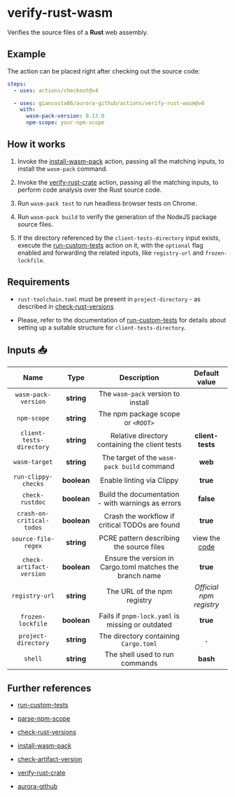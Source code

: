 # verify-rust-wasm

Verifies the source files of a **Rust** web assembly.

## Example

The action can be placed right after checking out the source code:

```yaml
steps:
  - uses: actions/checkout@v4

  - uses: giancosta86/aurora-github/actions/verify-rust-wasm@v6
    with:
      wasm-pack-version: 0.13.0
      npm-scope: your-npm-scope
```

## How it works

1. Invoke the [install-wasm-pack](../install-wasm-pack/README.md) action, passing all the matching inputs, to install the `wasm-pack` command.

1. Invoke the [verify-rust-crate](../verify-rust-crate/README.md) action, passing all the matching inputs, to perform code analysis over the Rust source code.

1. Run `wasm-pack test` to run headless browser tests on Chrome.

1. Run `wasm-pack build` to verify the generation of the NodeJS package source files.

1. If the directory referenced by the `client-tests-directory` input exists, execute the [run-custom-tests](../run-custom-tests/README.md) action on it, with the `optional` flag enabled and forwarding the related inputs, like `registry-url` and `frozen-lockfile`.

## Requirements

- `rust-toolchain.toml` must be present in `project-directory` - as described in [check-rust-versions](../check-rust-versions/README.md)

- Please, refer to the documentation of [run-custom-tests](../run-custom-tests/README.md) for details about setting up a suitable structure for `client-tests-directory`.

## Inputs 📥

|           Name            |    Type     |                       Description                        |         Default value         |
| :-----------------------: | :---------: | :------------------------------------------------------: | :---------------------------: |
|    `wasm-pack-version`    | **string**  |            The `wasm-pack` version to install            |                               |
|        `npm-scope`        | **string**  |            The npm package scope or `<ROOT>`             |                               |
| `client-tests-directory`  | **string**  |      Relative directory containing the client tests      |       **client-tests**        |
|       `wasm-target`       | **string**  |       The target of the `wasm-pack build` command        |            **web**            |
|    `run-clippy-checks`    | **boolean** |                Enable linting via Clippy                 |           **true**            |
|      `check-rustdoc`      | **boolean** |    Build the documentation - with warnings as errors     |           **false**           |
| `crash-on-critical-todos` | **boolean** |      Crash the workflow if critical TODOs are found      |           **true**            |
|    `source-file-regex`    | **string**  |         PCRE pattern describing the source files         | view the [code](./action.yml) |
| `check-artifact-version`  | **boolean** | Ensure the version in Cargo.toml matches the branch name |           **true**            |
|      `registry-url`       | **string**  |               The URL of the npm registry                |    _Official npm registry_    |
|     `frozen-lockfile`     | **boolean** |     Fails if `pnpm-lock.yaml` is missing or outdated     |           **true**            |
|    `project-directory`    | **string**  |          The directory containing `Cargo.toml`           |             **.**             |
|          `shell`          | **string**  |              The shell used to run commands              |           **bash**            |

## Further references

- [run-custom-tests](../run-custom-tests/README.md)

- [parse-npm-scope](../parse-npm-scope/README.md)

- [check-rust-versions](../check-rust-versions/README.md)

- [install-wasm-pack](../install-wasm-pack/README.md)

- [check-artifact-version](../check-artifact-version/README.md)

- [verify-rust-crate](../verify-rust-crate/README.md)

- [aurora-github](../../README.md)
